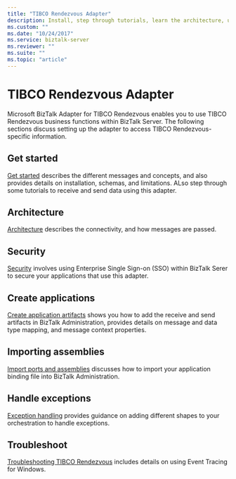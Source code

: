 ```yaml
---
title: "TIBCO Rendezvous Adapter"
description: Install, step through tutorials, learn the architecture, use SSO security, create your applications, import the binding file, and add exception handling when using the BizTalk Adapter for TIBCO Rendezvous in BizTalk Server
ms.custom: ""
ms.date: "10/24/2017"
ms.service: biztalk-server
ms.reviewer: ""
ms.suite: ""
ms.topic: "article"
---
```

# TIBCO Rendezvous Adapter
Microsoft BizTalk Adapter for TIBCO Rendezvous enables you to use TIBCO Rendezvous business functions within BizTalk Server. The following sections discuss setting up the adapter to access TIBCO Rendezvous-specific information.  
  
## Get started
[Get started](../core/getting-started-with-biztalk-adapter-for-tibco-rendezvous.md) describes the different messages and concepts, and also provides details on installation, schemas, and limitations. ALso step through some tutorials to receive and send data using this adapter.

## Architecture
[Architecture](../core/architecture-of-biztalk-adapter-for-tibco-rendezvous.md) describes the connectivity, and how messages are passed.

## Security
[Security](../core/security-in-biztalk-adapter-for-tibco-rendezvous.md) involves using Enterprise Single Sign-on (SSO) within BizTalk Serer to secure your applications that use this adapter.

## Create applications
[Create application artifacts](../core/developing-applications1.md) shows you how to add the receive and send artifacts in BizTalk Administration, provides details on message and data type mapping, and message context properties.

## Importing assemblies
[Import ports and assemblies](../core/deploying-biztalk-adapter-for-tibco-rendezvous.md) discusses how to import your application binding file into BizTalk Administration.

## Handle exceptions
[Exception handling](../core/using-biztalk-server-exception-handling4.md) provides guidance on adding different shapes to your orchestration to handle exceptions.

## Troubleshoot
[Troubleshooting TIBCO Rendezvous](../core/troubleshooting-tibco-rendezvous.md) includes details on using Event Tracing for Windows.